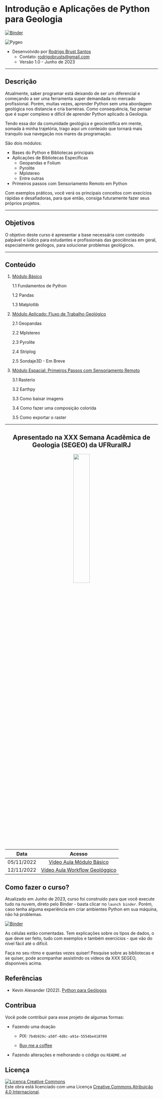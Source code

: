 # Introdução e Aplicações de Python para Geologia

[![Binder](https://mybinder.org/badge_logo.svg)](https://mybinder.org/v2/gh/rodreras/geopy_minicurso/HEAD)

![Pygeo](https://user-images.githubusercontent.com/53950449/200443451-67f3f5c4-89c4-4a1e-a378-b5c2f69592e4.jpg)


- Desenvolvido por [Rodrigo Brust Santos](https://www.linkedin.com/in/rodrigobrust/)
    - Contato: rodrigobrusts@gmail.com
    - Versão 1.0 - Junho de 2023
______

## Descrição

Atualmente, saber programar está deixando de ser um diferencial e começando a ser uma ferramenta super demandada no mercado profissional. Porém, muitas vezes, aprender Python sem uma abordagem geológica nos distancia e cria barreiras. Como consequência, faz pensar que é super complexo e difícil de aprender Python aplicado à Geologia.

Tendo essa dor da comunidade geológica e geocientífica em mente, somada à minha trajetória, trago aqui um conteúdo que tornará mais tranquilo sua navegação nos mares da programação.

São dois módulos: 

  - Bases do Python e Bibliotecas principais
  - Aplicações de Bibliotecas Específicas
      - Geopandas e Folium
      - Pyrolite
      - Mplstereo
      - Entre outras
- Primeiros passos com Sensoriamento Remoto em Python

Com exemplos práticos, você verá os principais conceitos com execícios rápidas e desafiadoras, para que então, consiga futuramente fazer seus próprios projetos.

___
## Objetivos

O objetivo deste curso é apresentar a base necessária com conteúdo palpável e lúdico para estudantes e profissionais das geociências em geral, especialmente geólogos, para solucionar problemas geológicos. 

___
## Conteúdo

1. [Módulo Básico](https://github.com/rodreras/geopy_minicurso/tree/main/notebooks/2_bibliotecas)

    1.1 Fundamentos de Python

    1.2 Pandas

    1.3 Matplotlib

2. [Módulo Aplicado: Fluxo de Trabalho Geológico](https://github.com/rodreras/geopy_minicurso/tree/main/notebooks/3_geologic_drillhole_workflow)

    2.1 Geopandas 

    2.2 Mplstereo

    2.3 Pyrolite
    
    2.4 Striplog

    2.5 Sondaje3D - Em Breve

3. [Módulo Espacial: Primeiros Passos com Sensoriamento Remoto]()

    3.1 Rasterio

    3.2 Earthpy

    3.3 Como baixar imagens

    3.4 Como fazer uma composição colorida

    3.5 Como exportar o raster
    
___ 
<div align="center"> <h2 align="center"> Apresentado na XXX Semana Acadêmica de Geologia (SEGEO) da UFRuralRJ </h2> </div>

<div align="center">

<p align="center" width="100%">
    <img width="33%" src="https://user-images.githubusercontent.com/53950449/201234377-7f18b950-6c1b-4e7a-9960-77d1f953b925.png">
</p>


|Data| Acesso|
|:----:|:-------:|
|05/11/2022| [Vídeo Aula Módulo Básico](https://www.youtube.com/watch?v=pMwEm_fXy_U)|
|12/11/2022| [Vídeo Aula Workflow Geológgico](https://www.youtube.com/watch?v=b6s7xCIyapI)|

</div>


## Como fazer o curso?

Atualizado em Junho de 2023,  curso foi construído para que você execute tudo na  nuvem, direto pelo Binder - basta clicar no `launch binder`. Porém, caso tenha alguma experiência em criar ambientes Python em sua máquina, não há problemas.

[![Binder](https://mybinder.org/badge_logo.svg)](https://mybinder.org/v2/gh/rodreras/geopy_minicurso/HEAD)

As células estão comentadas. Tem explicações sobre os tipos de dados, o que deve ser feito, tudo com exemplos e também exercícios - que vão do nível fácil até o difícil.

Faça no seu ritmo e quantas vezes quiser! Pesquise sobre as bibliotecas e se quiser, pode acompanhar assistindo os vídeos da XXX SEGEO, disponíveis acima.

## Referências

- Kevin Alexander (2022). [Python para Geólogos](https://github.com/kevinalexandr19/manual-python-geologia)

## Contribua

Você pode contribuir para esse projeto de algumas formas: 

- Fazendo uma doação
    - PIX: `7b4b929c-a50f-4d8c-a91e-5554be418709`
    
    - [Buy me a coffee](https://www.buymeacoffee.com/rodbrust)


- Fazendo alterações e melhorando o código ou `README.md`



## Licença
 
<a rel="license" href="http://creativecommons.org/licenses/by/4.0/"><img alt="Licença Creative Commons" style="border-width:0" src="https://i.creativecommons.org/l/by/4.0/88x31.png" /></a><br />Este obra está licenciado com uma Licença <a rel="license" href="http://creativecommons.org/licenses/by/4.0/">Creative Commons Atribuição 4.0 Internacional</a>.
